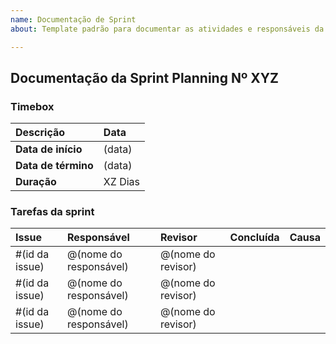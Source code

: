 ```yaml
---
name: Documentação de Sprint
about: Template padrão para documentar as atividades e responsáveis da sprint

---
```


## Documentação da Sprint Planning Nº XYZ

### Timebox
| Descrição | Data              |
| :-------- | :-----------------|
| **Data de início**  | (data)  |
| **Data de término** | (data)  |
| **Duração**         | XZ Dias |

### Tarefas da sprint
| Issue | Responsável | Revisor | Concluída | Causa |
| :-    | :-          | :-      | :-        | :-    | 
| #(id da issue) | @(nome do responsável) | @(nome do revisor) | | |
| #(id da issue) | @(nome do responsável) | @(nome do revisor) | | |
| #(id da issue) | @(nome do responsável) | @(nome do revisor) | | |
️

<!-- ✔️✖️⚠️ -->
<!-- @douglasffcastro --> 
<!-- @ --> 
<!-- @  --> 
<!-- @ -->
